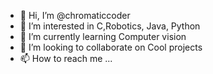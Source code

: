 - 👋 Hi, I’m @chromaticcoder
- 👀 I’m interested in C,Robotics, Java, Python
- 🌱 I’m currently learning Computer vision
- 💞️ I’m looking to collaborate on Cool projects
- 📫 How to reach me ...

<!---
chromaticcoder/chromaticcoder is a ✨ special ✨ repository because its `README.md` (this file) appears on your GitHub profile.
You can click the Preview link to take a look at your changes.
--->
